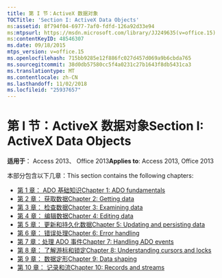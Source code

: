 ```yaml
---
title: 第 I 节：ActiveX 数据对象
TOCTitle: 'Section I: ActiveX Data Objects'
ms:assetid: 8f794f04-6977-7af0-fdfd-126a92d33e94
ms:mtpsurl: https://msdn.microsoft.com/library/JJ249635(v=office.15)
ms:contentKeyID: 48546307
ms.date: 09/18/2015
mtps_version: v=office.15
ms.openlocfilehash: 715bb9285e12f886fc027d457d069a9b6cbda765
ms.sourcegitcommit: 38d0db57580cc5f4a0231c27b1643f8db5431ca3
ms.translationtype: MT
ms.contentlocale: zh-CN
ms.lasthandoff: 11/02/2018
ms.locfileid: "25937657"
---
```

# <a name="section-i-activex-data-objects"></a><span data-ttu-id="31e9b-102">第 I 节：ActiveX 数据对象</span><span class="sxs-lookup"><span data-stu-id="31e9b-102">Section I: ActiveX Data Objects</span></span>

<span data-ttu-id="31e9b-103">**适用于**： Access 2013、 Office 2013</span><span class="sxs-lookup"><span data-stu-id="31e9b-103">**Applies to**: Access 2013, Office 2013</span></span>

<span data-ttu-id="31e9b-104">本部分包含以下几章：</span><span class="sxs-lookup"><span data-stu-id="31e9b-104">This section contains the following chapters:</span></span>

- [<span data-ttu-id="31e9b-105">第 1 章： ADO 基础知识</span><span class="sxs-lookup"><span data-stu-id="31e9b-105">Chapter 1: ADO fundamentals</span></span>](chapter-1-ado-fundamentals.md)
- [<span data-ttu-id="31e9b-106">第 2 章： 获取数据</span><span class="sxs-lookup"><span data-stu-id="31e9b-106">Chapter 2: Getting data</span></span>](chapter-2-getting-data.md)
- [<span data-ttu-id="31e9b-107">第 3 章： 检查数据</span><span class="sxs-lookup"><span data-stu-id="31e9b-107">Chapter 3: Examining data</span></span>](chapter-3-examining-data.md)
- [<span data-ttu-id="31e9b-108">第 4 章： 编辑数据</span><span class="sxs-lookup"><span data-stu-id="31e9b-108">Chapter 4: Editing data</span></span>](chapter-4-editing-data.md)
- [<span data-ttu-id="31e9b-109">第 5 章： 更新和持久化数据</span><span class="sxs-lookup"><span data-stu-id="31e9b-109">Chapter 5: Updating and persisting data</span></span>](chapter-5-updating-and-persisting-data.md)
- [<span data-ttu-id="31e9b-110">第 6 章： 错误处理</span><span class="sxs-lookup"><span data-stu-id="31e9b-110">Chapter 6: Error handling</span></span>](chapter-6-error-handling.md)
- [<span data-ttu-id="31e9b-111">第 7 章：处理 ADO 事件</span><span class="sxs-lookup"><span data-stu-id="31e9b-111">Chapter 7: Handling ADO events</span></span>](chapter-7-handling-ado-events.md)
- [<span data-ttu-id="31e9b-112">第 8 章： 了解游标和锁定</span><span class="sxs-lookup"><span data-stu-id="31e9b-112">Chapter 8: Understanding cursors and locks</span></span>](chapter-8-understanding-cursors-and-locks.md)
- [<span data-ttu-id="31e9b-113">第 9 章： 数据定形</span><span class="sxs-lookup"><span data-stu-id="31e9b-113">Chapter 9: Data shaping</span></span>](chapter-9-data-shaping.md)
- [<span data-ttu-id="31e9b-114">第 10 章： 记录和流</span><span class="sxs-lookup"><span data-stu-id="31e9b-114">Chapter 10: Records and streams</span></span>](chapter-10-records-and-streams.md)

